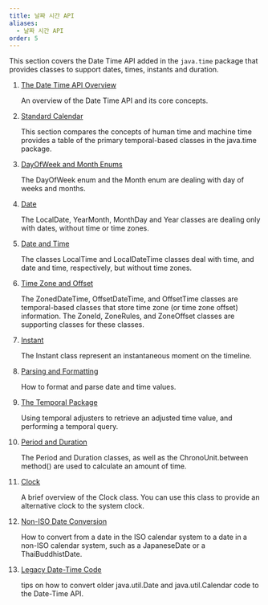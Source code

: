 ```yaml
---
title: 날짜 시간 API
aliases:
  - 날짜 시간 API
order: 5
---
```

This section covers the Date Time API added in the `java.time` package that provides classes to support dates, times, instants and duration.

  

1. [The Date Time API Overview](https://dev.java/learn/date-time/intro/)  
    
    An overview of the Date Time API and its core concepts.
    
2. [Standard Calendar](https://dev.java/learn/date-time/standard-calendar/)  
    
    This section compares the concepts of human time and machine time provides a table of the primary temporal-based classes in the java.time package.
    
3. [DayOfWeek and Month Enums](https://dev.java/learn/date-time/dayofweek-month/)  
    
    The DayOfWeek enum and the Month enum are dealing with day of weeks and months.
    
4. [Date](https://dev.java/learn/date-time/date/)  
    
    The LocalDate, YearMonth, MonthDay and Year classes are dealing only with dates, without time or time zones.
    
5. [Date and Time](https://dev.java/learn/date-time/local-time/)  
    
    The classes LocalTime and LocalDateTime classes deal with time, and date and time, respectively, but without time zones.
    
6. [Time Zone and Offset](https://dev.java/learn/date-time/zoneid-zone-offset/)  
    
    The ZonedDateTime, OffsetDateTime, and OffsetTime classes are temporal-based classes that store time zone (or time zone offset) information. The ZoneId, ZoneRules, and ZoneOffset classes are supporting classes for these classes.
    
7. [Instant](https://dev.java/learn/date-time/instant/)  
    
    The Instant class represent an instantaneous moment on the timeline.
    
8. [Parsing and Formatting](https://dev.java/learn/date-time/parsing-formatting/)  
    
    How to format and parse date and time values.
    
9. [The Temporal Package](https://dev.java/learn/date-time/temporal/)  
    
    Using temporal adjusters to retrieve an adjusted time value, and performing a temporal query.
    
10. [Period and Duration](https://dev.java/learn/date-time/period-duration/)  
    
    The Period and Duration classes, as well as the ChronoUnit.between method() are used to calculate an amount of time.
    
11. [Clock](https://dev.java/learn/date-time/clock/)  
    
    A brief overview of the Clock class. You can use this class to provide an alternative clock to the system clock.
    
12. [Non-ISO Date Conversion](https://dev.java/learn/date-time/non-iso-conversion/)  
    
    How to convert from a date in the ISO calendar system to a date in a non-ISO calendar system, such as a JapaneseDate or a ThaiBuddhistDate.
    
13. [Legacy Date-Time Code](https://dev.java/learn/date-time/legacy-code/)  
    
    tips on how to convert older java.util.Date and java.util.Calendar code to the Date-Time API.